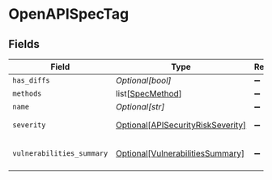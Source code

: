 # OpenAPISpecTag


## Fields

| Field                                                                               | Type                                                                                | Required                                                                            | Description                                                                         |
| ----------------------------------------------------------------------------------- | ----------------------------------------------------------------------------------- | ----------------------------------------------------------------------------------- | ----------------------------------------------------------------------------------- |
| `has_diffs`                                                                         | *Optional[bool]*                                                                    | :heavy_minus_sign:                                                                  | N/A                                                                                 |
| `methods`                                                                           | list[[SpecMethod](../../models/shared/specmethod.md)]                               | :heavy_minus_sign:                                                                  | N/A                                                                                 |
| `name`                                                                              | *Optional[str]*                                                                     | :heavy_minus_sign:                                                                  | N/A                                                                                 |
| `severity`                                                                          | [Optional[APISecurityRiskSeverity]](../../models/shared/apisecurityriskseverity.md) | :heavy_minus_sign:                                                                  | An `enum`eration.                                                                   |
| `vulnerabilities_summary`                                                           | [Optional[VulnerabilitiesSummary]](../../models/shared/vulnerabilitiessummary.md)   | :heavy_minus_sign:                                                                  | Vulnerabilities summary by severity                                                 |